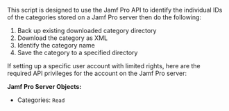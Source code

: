 This script is designed to use the Jamf Pro API to identify the individual IDs of the categories stored on a Jamf Pro server then do the following:

 1. Back up existing downloaded category directory
 2. Download the category as XML
 3. Identify the category name
 4. Save the category to a specified directory

If setting up a specific user account with limited rights, here are the required API privileges for the account on the Jamf Pro server:

**Jamf Pro Server Objects:**

* Categories: `Read`
